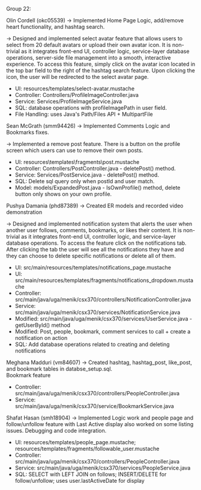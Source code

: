 Group 22:

Olin Cordell (okc05539)
-> Implemented Home Page Logic, add/remove heart functionality, and hashtag search.

-> Designed and implemented select avatar feature that allows users to
  select from 20 default avatars or upload their own avatar icon. It is non-trivial
  as it integrates front-end UI, controller logic, service-layer database operations,
  server-side file management into a smooth, interactive experience. To access this
  feature, simply click on the avatar icon located in the top bar field to the right
  of the hashtag search feature. Upon clicking the icon, the user will be redirected
  to the select avatar page.
  - UI: resources/templates/select-avatar.mustache
  - Controller: Controllers/ProfileImageController.java
  - Service: Services/ProfileImageService.java
  - SQL: database operations with profileImagePath in user field.
  - File Handling: uses Java's Path/Files API + MultipartFile


Sean McGrath (smm94426)
-> Implemented Comments Logic and Bookmarks fixes.

-> Implemented a remove post feature. There is a button on the profile screen which users
can use to remove their own posts.
  - UI: resources\templates\fragments\post.mustache
  - Controller: Controllers/PostController.java - deletePost() method.
  - Service: Services/PostService.java - deletePost() method.
  - SQL: Delete sql query only when postId and user match.
  - Model: models/ExpandedPost.java - IsOwnProfile() method, delete button only shows on your own profile.


Pushya Damania (phd87389)
-> Created ER models and recorded video demonstration

-> Designed and implemented notification system that alerts the user when another user follows,
comments, bookmarks, or likes their content. It is non-trivial as it integrates front-end UI, 
controller logic, and service-layer database operations. To access the feature click on the
notifications tab. After clicking the tab the user will see all the notifications they have
and they can choose to delete specific notifications or delete all of them.
 - UI: src/main/resources/templates/notifications_page.mustache
 -    UI: src/main/resources/templates/fragments/notifications_dropdown.mustache
 - Controller: src/main/java/uga/menik/csx370/controllers/NotificationController.java
 - Service: src/main/java/uga/menik/csx370/services/NotificationService.java
 -    Modified: src/main/java/uga/menik/csx370/services/UserService.java - getUserById() method
 -    Modified: Post, people, bookmark, comment services to call + create a notification on action
 - SQL: Add database operations related to creating and deleting notifications


Meghana Madduri (vm84607)
-> Created hashtag, hashtag_post, like_post, and bookmark tables in databse_setup.sql.  
Bookmark feature 
- Controller: src/main/java/uga/menik/csx370/controllers/PeopleController.java
- Service: src/main/java/uga/menik/csx370/service/BookmarkService.java 

Shafat Hasan (smh18904)
-> Implemented Logic work and people page and follow/unfollow feature with Last Active display also worked on some listing issues.
Debugging and code integration. 

- UI: resources/templates/people_page.mustache; resources/templates/fragments/followable_user.mustache
- Controller: src/main/java/uga/menik/csx370/controllers/PeopleController.java
- Service: src/main/java/uga/menik/csx370/services/PeopleService.java
- SQL: SELECT with LEFT JOIN on follows; INSERT/DELETE for follow/unfollow; uses user.lastActiveDate for display

